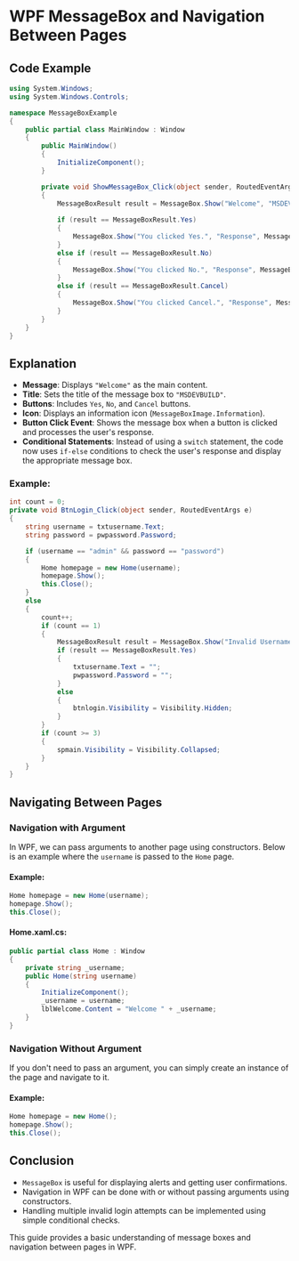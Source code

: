   # WPF MessageBox and Navigation Between Pages


## Code Example

```csharp
using System.Windows;
using System.Windows.Controls;

namespace MessageBoxExample
{
    public partial class MainWindow : Window
    {
        public MainWindow()
        {
            InitializeComponent();
        }

        private void ShowMessageBox_Click(object sender, RoutedEventArgs e)
        {
            MessageBoxResult result = MessageBox.Show("Welcome", "MSDEVBUILD", MessageBoxButton.YesNoCancel, MessageBoxImage.Information);
            
            if (result == MessageBoxResult.Yes)
            {
                MessageBox.Show("You clicked Yes.", "Response", MessageBoxButton.OK, MessageBoxImage.Information);
            }
            else if (result == MessageBoxResult.No)
            {
                MessageBox.Show("You clicked No.", "Response", MessageBoxButton.OK, MessageBoxImage.Information);
            }
            else if (result == MessageBoxResult.Cancel)
            {
                MessageBox.Show("You clicked Cancel.", "Response", MessageBoxButton.OK, MessageBoxImage.Information);
            }
        }
    }
}
```

## Explanation
- **Message**: Displays `"Welcome"` as the main content.
- **Title**: Sets the title of the message box to `"MSDEVBUILD"`.
- **Buttons**: Includes `Yes`, `No`, and `Cancel` buttons.
- **Icon**: Displays an information icon (`MessageBoxImage.Information`).
- **Button Click Event**: Shows the message box when a button is clicked and processes the user's response.
- **Conditional Statements**: Instead of using a `switch` statement, the code now uses `if-else` conditions to check the user's response and display the appropriate message box.
### Example:
```csharp
int count = 0;
private void BtnLogin_Click(object sender, RoutedEventArgs e)
{
    string username = txtusername.Text;
    string password = pwpassword.Password;

    if (username == "admin" && password == "password")
    {
        Home homepage = new Home(username);
        homepage.Show();
        this.Close();
    }
    else
    {
        count++;
        if (count == 1)
        {
            MessageBoxResult result = MessageBox.Show("Invalid Username and Password, Do you want to continue?", "Alert", MessageBoxButton.YesNo);
            if (result == MessageBoxResult.Yes)
            {
                txtusername.Text = "";
                pwpassword.Password = "";
            }
            else
            {
                btnlogin.Visibility = Visibility.Hidden;
            }
        }
        if (count >= 3)
        {
            spmain.Visibility = Visibility.Collapsed;
        }
    }
}
```

## Navigating Between Pages

### Navigation with Argument
In WPF, we can pass arguments to another page using constructors. Below is an example where the `username` is passed to the `Home` page.

#### Example:
```csharp
Home homepage = new Home(username);
homepage.Show();
this.Close();
```

#### Home.xaml.cs:
```csharp
public partial class Home : Window
{
    private string _username;
    public Home(string username)
    {
        InitializeComponent();
        _username = username;
        lblWelcome.Content = "Welcome " + _username;
    }
}
```

### Navigation Without Argument
If you don't need to pass an argument, you can simply create an instance of the page and navigate to it.

#### Example:
```csharp
Home homepage = new Home();
homepage.Show();
this.Close();
```

## Conclusion
- `MessageBox` is useful for displaying alerts and getting user confirmations.
- Navigation in WPF can be done with or without passing arguments using constructors.
- Handling multiple invalid login attempts can be implemented using simple conditional checks.

This guide provides a basic understanding of message boxes and navigation between pages in WPF.




